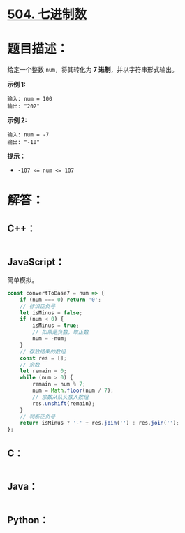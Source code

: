 # [504. 七进制数](https://leetcode-cn.com/problems/base-7/)

# 题目描述：

给定一个整数 `num`，将其转化为 **7 进制**，并以字符串形式输出。

 

**示例 1:**

```
输入: num = 100
输出: "202"
```

**示例 2:**

```
输入: num = -7
输出: "-10"
```

**提示：**

- `-107 <= num <= 107`




# 解答：

## C++：

```cpp

```

## JavaScript：

简单模拟。

```JavaScript
const convertToBase7 = num => {
    if (num === 0) return '0';
    // 标识正负号
    let isMinus = false;
    if (num < 0) {
        isMinus = true;
        // 如果是负数，取正数
        num = -num;
    }
    // 存放结果的数组
    const res = [];
    // 余数
    let remain = 0;
    while (num > 0) {
        remain = num % 7;
        num = Math.floor(num / 7);
        // 余数从队头放入数组
        res.unshift(remain);
    }
    // 判断正负号
    return isMinus ? '-' + res.join('') : res.join('');
};
```

## C：

```c

```

## Java：

```java

```

## Python：

```python

```

